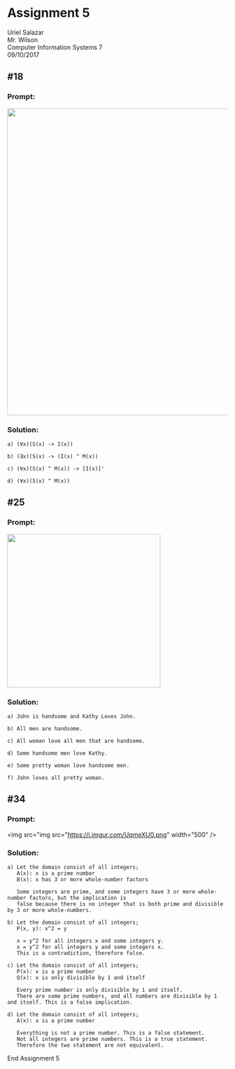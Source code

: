# Assignment 5

Uriel Salazar  
Mr. Wilson  
Computer Information Systems 7  
09/10/2017


## &#35;18

### Prompt:

<img src="https://i.imgur.com/jf6si5w.png" width="700" />

### Solution:

```
a) (∀x)(S(x) -> I(x))

b) (∃x)(S(x) -> (I(x) ^ M(x))

c) (∀x)(S(x) ^ M(x)) -> [I(x)]'

d) (∀x)(S(x) ^ M(x))
```

## &#35;25

### Prompt:

<img src="https://i.imgur.com/ei53Qwu.png" width="350" />


### Solution:

```
a) John is handsome and Kathy Loves John.

b) All men are handsome.

c) All woman love all men that are handsome.

d) Some handsome men love Kathy.

e) Some pretty woman love handsome men.

f) John loves all pretty woman.
```

## &#35;34

### Prompt:

<img src="img src="https://i.imgur.com/UqmeXU0.png" width="500" />

### Solution:

```
a) Let the domain consist of all integers;
   A(x): x is a prime number
   B(x): x has 3 or more whole-number factors
   
   Some integers are prime, and some integers have 3 or more whole-number factors, but the implication is
   false because there is no integer that is both prime and divisible by 3 or more whole-numbers.

b) Let the domain consist of all integers;
   P(x, y): x^2 = y
   
   x = y^2 for all integers x and some integers y.
   x = y^2 for all integers y and some integers x.
   This is a contradiction, therefore false.

c) Let the domain consist of all integers;
   P(x): x is a prime number
   Q(x): x is only divisible by 1 and itself
   
   Every prime number is only divisible by 1 and itself.
   There are some prime numbers, and all numbers are divisible by 1 and itself. This is a false implication.
   
d) Let the domain consist of all integers;
   A(x): x is a prime number
   
   Everything is not a prime number. This is a false statement.
   Not all integers are prime numbers. This is a true statement.
   Therefore the two statement are not equivalent.
```

End Assignment 5